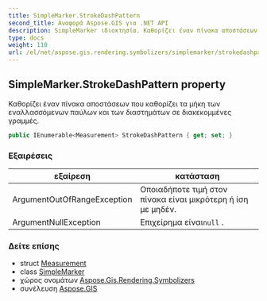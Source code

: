 ```yaml
---
title: SimpleMarker.StrokeDashPattern
second_title: Αναφορά Aspose.GIS για .NET API
description: SimpleMarker ιδιοκτησία. Καθορίζει έναν πίνακα αποστάσεων που καθορίζει τα μήκη των εναλλασσόμενων παύλων και των διαστημάτων σε διακεκομμένες γραμμές.
type: docs
weight: 110
url: /el/net/aspose.gis.rendering.symbolizers/simplemarker/strokedashpattern/
---
```

## SimpleMarker.StrokeDashPattern property

Καθορίζει έναν πίνακα αποστάσεων που καθορίζει τα μήκη των εναλλασσόμενων παύλων και των διαστημάτων σε διακεκομμένες γραμμές.

```csharp
public IEnumerable<Measurement> StrokeDashPattern { get; set; }
```

### Εξαιρέσεις

| εξαίρεση | κατάσταση |
| --- | --- |
| ArgumentOutOfRangeException | Οποιαδήποτε τιμή στον πίνακα είναι μικρότερη ή ίση με μηδέν. |
| ArgumentNullException | Επιχείρημα είναι`null` . |

### Δείτε επίσης

* struct [Measurement](../../../aspose.gis.rendering/measurement/)
* class [SimpleMarker](../)
* χώρος ονομάτων [Aspose.Gis.Rendering.Symbolizers](../../simplemarker/)
* συνέλευση [Aspose.GIS](../../../)


